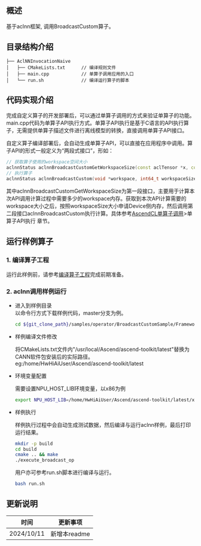 ## 概述
基于aclnn框架, 调用BroadcastCustom算子。
## 目录结构介绍
```
├── AclNNInvocationNaive
│   ├── CMakeLists.txt      // 编译规则文件
│   ├── main.cpp            // 单算子调用应用的入口
│   └── run.sh              // 编译运行算子的脚本
```
## 代码实现介绍
完成自定义算子的开发部署后，可以通过单算子调用的方式来验证单算子的功能。main.cpp代码为单算子API执行方式。单算子API执行是基于C语言的API执行算子，无需提供单算子描述文件进行离线模型的转换，直接调用单算子API接口。

自定义算子编译部署后，会自动生成单算子API，可以直接在应用程序中调用。算子API的形式一般定义为“两段式接口”，形如：
   ```cpp
   // 获取算子使用的workspace空间大小
   aclnnStatus aclnnBroadcastCustomGetWorkspaceSize(const aclTensor *x, const aclTensor *y, const alcTensor *out, uint64_t workspaceSize, aclOpExecutor **executor);
   // 执行算子
   aclnnStatus aclnnBroadcastCustom(void *workspace, int64_t workspaceSize, aclOpExecutor **executor, aclrtStream stream);
   ```
其中aclnnBroadcastCustomGetWorkspaceSize为第一段接口，主要用于计算本次API调用计算过程中需要多少的workspace内存。获取到本次API计算需要的workspace大小之后，按照workspaceSize大小申请Device侧内存，然后调用第二段接口aclnnBroadcastCustom执行计算。具体参考[AscendCL单算子调用](https://hiascend.com/document/redirect/CannCommunityAscendCInVorkSingleOp)>单算子API执行 章节。
## 运行样例算子
### 1. 编译算子工程
运行此样例前，请参考[编译算子工程](../README.md#operatorcompile)完成前期准备。
### 2. aclnn调用样例运行

  - 进入到样例目录   
    以命令行方式下载样例代码，master分支为例。
    ```bash
    cd ${git_clone_path}/samples/operator/BroadcastCustomSample/FrameworkLaunch/AclNNInvocationNaive
    ```
  - 样例编译文件修改

    将CMakeLists.txt文件内"/usr/local/Ascend/ascend-toolkit/latest"替换为CANN软件包安装后的实际路径。  
    eg:/home/HwHiAiUser/Ascend/ascend-toolkit/latest

  - 环境变量配置

    需要设置NPU_HOST_LIB环境变量，以x86为例
    ```bash
    export NPU_HOST_LIB=/home/HwHiAiUser/Ascend/ascend-toolkit/latest/x86_64-linux/lib64
    ```
  - 样例执行

    样例执行过程中会自动生成测试数据，然后编译与运行aclnn样例，最后打印运行结果。
    ```bash
    mkdir -p build
    cd build
    cmake .. && make
    ./execute_broadcast_op
    ```

    用户亦可参考run.sh脚本进行编译与运行。
    ```bash
    bash run.sh
    ```

## 更新说明
| 时间       | 更新事项     |
| ---------- | ------------ |
| 2024/10/11 | 新增本readme |